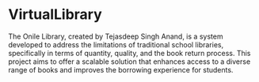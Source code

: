 # VirtualLibrary
The Onile Library, created by Tejasdeep Singh Anand, is a system developed to address the limitations of traditional school libraries, specifically in terms of quantity, quality, and the book return process. This project aims to offer a scalable solution that enhances access to a diverse range of books and improves the borrowing experience for students.
